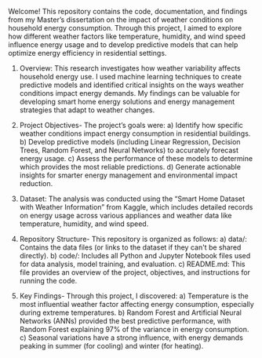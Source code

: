 Welcome! This repository contains the code, documentation, and findings from my Master’s dissertation on the impact of weather conditions on household energy consumption. Through this project, I aimed to explore how different weather factors like temperature, humidity, and wind speed influence energy usage and to develop predictive models that can help optimize energy efficiency in residential settings.

1. Overview:
This research investigates how weather variability affects household energy use. I used machine learning techniques to create predictive models and identified critical insights on the ways weather conditions impact energy demands. My findings can be valuable for developing smart home energy solutions and energy management strategies that adapt to weather changes.

2. Project Objectives-
The project’s goals were:
a) Identify how specific weather conditions impact energy consumption in residential buildings.
b) Develop predictive models (including Linear Regression, Decision Trees, Random Forest, and Neural Networks) to accurately forecast energy usage.
c) Assess the performance of these models to determine which provides the most reliable predictions.
d) Generate actionable insights for smarter energy management and environmental impact reduction.

4. Dataset:
The analysis was conducted using the “Smart Home Dataset with Weather Information” from Kaggle, which includes detailed records on energy usage across various appliances and weather data like temperature, humidity, and wind speed.

5. Repository Structure-
This repository is organized as follows:
a) data/: Contains the data files (or links to the dataset if they can't be shared directly).
b) code/: Includes all Python and Jupyter Notebook files used for data analysis, model training, and evaluation.
c) README.md: This file provides an overview of the project, objectives, and instructions for running the code.

6. Key Findings-
Through this project, I discovered:
a) Temperature is the most influential weather factor affecting energy consumption, especially during extreme temperatures.
b) Random Forest and Artificial Neural Networks (ANNs) provided the best predictive performance, with Random Forest explaining 97% of the variance in energy consumption.
c) Seasonal variations have a strong influence, with energy demands peaking in summer (for cooling) and winter (for heating).
